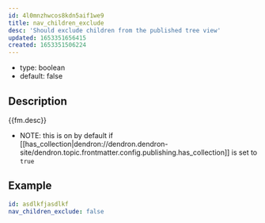 ```yaml
---
id: 4l0mnzhwcos8kdn5aif1we9
title: nav_children_exclude
desc: 'Should exclude children from the published tree view'
updated: 1653351656415
created: 1653351506224
---
```


- type: boolean
- default: false

## Description
{{fm.desc}}

- NOTE: this is on by default if [[has_collection|dendron://dendron.dendron-site/dendron.topic.frontmatter.config.publishing.has_collection]] is set to `true`

## Example

```yml
id: asdlkfjasdlkf
nav_children_exclude: false
```